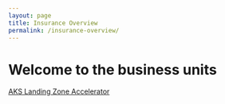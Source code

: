 ```yaml
---
layout: page
title: Insurance Overview
permalink: /insurance-overview/
---
```


# Welcome to the business units

[AKS Landing Zone Accelerator](../_docs/building-blocks-docs/aks-accelerator-lz/aks-accelerator-lz-overview.md)
